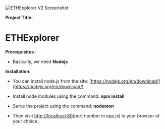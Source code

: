 ![ETHExplorer V2 Screenshot](http://i.imgur.com/wgROAS9.png)


**Project Title:**

# ETHExplorer

**Prerequisites** :

- Basically, we need **Nodejs**

**Installation:**

- You can install node.js from the site: [https://nodejs.org/en/download/](https://nodejs.org/en/download/)
- Install node modules using the command: **npm install**

- Serve the project using the command: **nodemon**
- Then visit [http://localhost:80](http://localhost:80)(port number in app.js) in your browser of your choice.
